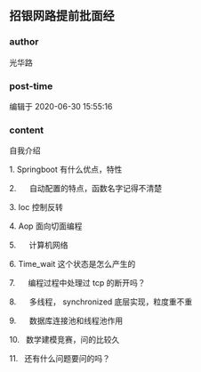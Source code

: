 ## 招银网路提前批面经
### author 
光华路
### post-time 

编辑于  2020-06-30 15:55:16
### content 
<div class="post-topic-des nc-post-content">
 <p>
  自我介绍
  <span>
  </span>
 </p>
 <p>
  1.
  <span>
   Springboot
  </span>
  有什么优点，特性
  <span>
  </span>
 </p>
 <p>
  2.      自动配置的特点，函数名字记得不清楚
  <span>
  </span>
 </p>
 <p>
  3.
  <span>
   Ioc
  </span>
  控制反转
  <span>
  </span>
 </p>
 <p>
  4.
  <span>
   Aop
  </span>
  面向切面编程
  <span>
  </span>
 </p>
 <p>
  5.      计算机网络
  <span>
  </span>
 </p>
 <p>
  6.
  <span>
   Time_wait
  </span>
  这个状态是怎么产生的
  <span>
  </span>
 </p>
 <p>
  7.      编程过程中处理过
  <span>
   tcp
  </span>
  的断开吗？
  <span>
  </span>
 </p>
 <p>
  8.      多线程，
  <span>
   synchronized
  </span>
  底层实现，粒度重不重
  <span>
  </span>
 </p>
 <p>
  9.      数据库连接池和线程池作用
  <span>
  </span>
 </p>
 <p>
  10.   数学建模竞赛，问的比较久
  <span>
  </span>
 </p>
 <p>
  11.   还有什么问题要问的吗？
  <span>
  </span>
 </p>
 <p>
  <span>
  </span>
 </p>
</div>
